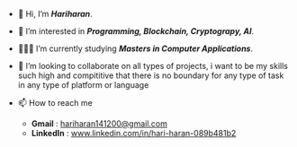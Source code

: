 - 👋 Hi, I’m **_Hariharan_**.
- 👀 I’m interested in **_Programming, Blockchain, Cryptograpy, AI_**.
- 👨🏻‍🎓 I’m currently studying **_Masters in Computer Applications_**.
- 💞 I’m looking to collaborate on all types of projects, i want to be my skills such high and compititive that there is no boundary for any type of task in any type of platform or language
- 📫 How to reach me

    - **Gmail** : hariharan141200@gmail.com
    - **LinkedIn** : www.linkedin.com/in/hari-haran-089b481b2

<!---
hariharan1412/hariharan1412 is a ✨ special ✨ repository because its `README.md` (this file) appears on your GitHub profile.
You can click the Preview link to take a look at your changes.
--->
